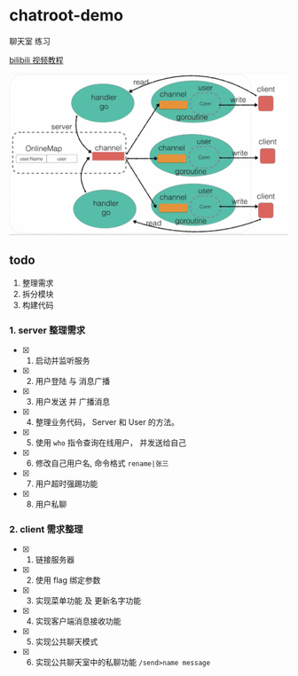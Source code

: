 # chatroot-demo

聊天室 练习

[bilibili 视频教程](https://www.bilibili.com/video/BV1gf4y1r79E?p=37)


![](docs/img/arch.png)

## todo

1. 整理需求
2. 拆分模块
3. 构建代码

### 1. server 整理需求

+ [x] 1. 启动并监听服务
+ [x] 2. 用户登陆 与 消息广播
+ [x] 3. 用户发送 并 广播消息
+ [x] 4. 整理业务代码， Server 和 User 的方法。
+ [x] 5. 使用 `who` 指令查询在线用户， 并发送给自己
+ [x] 6. 修改自己用户名, 命令格式 `rename|张三`
+ [x] 7. 用户超时强踢功能
+ [x] 8. 用户私聊

### 2. client 需求整理

+ [x] 1. 链接服务器
+ [x] 2. 使用 flag 绑定参数
+ [x] 3. 实现菜单功能 及 更新名字功能
+ [x] 4. 实现客户端消息接收功能
+ [x] 5. 实现公共聊天模式
+ [x] 6. 实现公共聊天室中的私聊功能 `/send>name message`